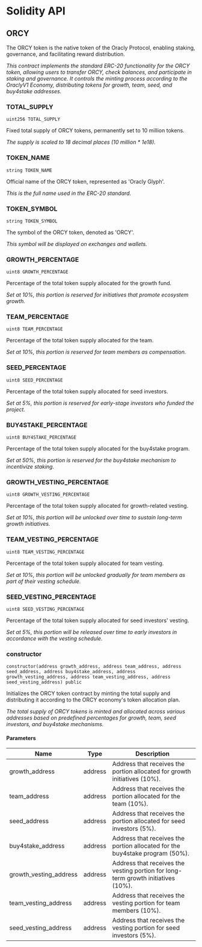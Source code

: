 # Solidity API

## ORCY

The ORCY token is the native token of the Oracly Protocol, enabling staking, governance, and facilitating reward distribution.

_This contract implements the standard ERC-20 functionality for the ORCY token, allowing users to transfer ORCY, check balances, and participate in staking and governance.
      It controls the minting process according to the OraclyV1 Economy, distributing tokens for growth, team, seed, and buy4stake addresses._

### TOTAL_SUPPLY

```solidity
uint256 TOTAL_SUPPLY
```

Fixed total supply of ORCY tokens, permanently set to 10 million tokens.

_The supply is scaled to 18 decimal places (10 million * 1e18)._

### TOKEN_NAME

```solidity
string TOKEN_NAME
```

Official name of the ORCY token, represented as 'Oracly Glyph'.

_This is the full name used in the ERC-20 standard._

### TOKEN_SYMBOL

```solidity
string TOKEN_SYMBOL
```

The symbol of the ORCY token, denoted as 'ORCY'.

_This symbol will be displayed on exchanges and wallets._

### GROWTH_PERCENTAGE

```solidity
uint8 GROWTH_PERCENTAGE
```

Percentage of the total token supply allocated for the growth fund.

_Set at 10%, this portion is reserved for initiatives that promote ecosystem growth._

### TEAM_PERCENTAGE

```solidity
uint8 TEAM_PERCENTAGE
```

Percentage of the total token supply allocated for the team.

_Set at 10%, this portion is reserved for team members as compensation._

### SEED_PERCENTAGE

```solidity
uint8 SEED_PERCENTAGE
```

Percentage of the total token supply allocated for seed investors.

_Set at 5%, this portion is reserved for early-stage investors who funded the project._

### BUY4STAKE_PERCENTAGE

```solidity
uint8 BUY4STAKE_PERCENTAGE
```

Percentage of the total token supply allocated for the buy4stake program.

_Set at 50%, this portion is reserved for the buy4stake mechanism to incentivize staking._

### GROWTH_VESTING_PERCENTAGE

```solidity
uint8 GROWTH_VESTING_PERCENTAGE
```

Percentage of the total token supply allocated for growth-related vesting.

_Set at 10%, this portion will be unlocked over time to sustain long-term growth initiatives._

### TEAM_VESTING_PERCENTAGE

```solidity
uint8 TEAM_VESTING_PERCENTAGE
```

Percentage of the total token supply allocated for team vesting.

_Set at 10%, this portion will be unlocked gradually for team members as part of their vesting schedule._

### SEED_VESTING_PERCENTAGE

```solidity
uint8 SEED_VESTING_PERCENTAGE
```

Percentage of the total token supply allocated for seed investors' vesting.

_Set at 5%, this portion will be released over time to early investors in accordance with the vesting schedule._

### constructor

```solidity
constructor(address growth_address, address team_address, address seed_address, address buy4stake_address, address growth_vesting_address, address team_vesting_address, address seed_vesting_address) public
```

Initializes the ORCY token contract by minting the total supply and distributing it according to the ORCY economy's token allocation plan.

_The total supply of ORCY tokens is minted and allocated across various addresses based on predefined percentages for growth, team, seed investors, and buy4stake mechanisms._

#### Parameters

| Name | Type | Description |
| ---- | ---- | ----------- |
| growth_address | address | Address that receives the portion allocated for growth initiatives (10%). |
| team_address | address | Address that receives the portion allocated for the team (10%). |
| seed_address | address | Address that receives the portion allocated for seed investors (5%). |
| buy4stake_address | address | Address that receives the portion allocated for the buy4stake program (50%). |
| growth_vesting_address | address | Address that receives the vesting portion for long-term growth initiatives (10%). |
| team_vesting_address | address | Address that receives the vesting portion for team members (10%). |
| seed_vesting_address | address | Address that receives the vesting portion for seed investors (5%). |

